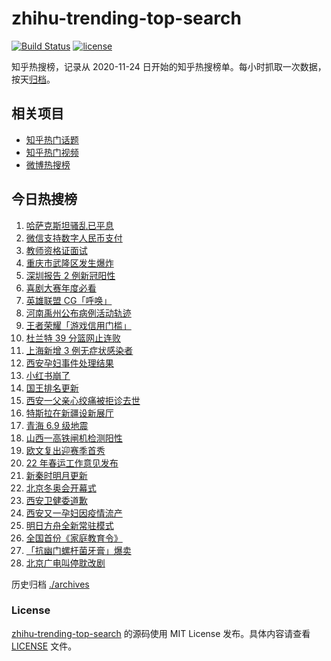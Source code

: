# zhihu-trending-top-search

[![Build Status](https://github.com/justjavac/zhihu-trending-top-search/workflows/ci/badge.svg?branch=main)](https://github.com/justjavac/zhihu-trending-top-search/actions)
[![license](https://img.shields.io/github/license/justjavac/zhihu-trending-top-search)](https://github.com/justjavac/zhihu-trending-top-search/blob/main/LICENSE)

知乎热搜榜，记录从 2020-11-24 日开始的知乎热搜榜单。每小时抓取一次数据，按天[归档](./archives)。

## 相关项目

- [知乎热门话题](https://github.com/justjavac/zhihu-trending-hot-questions)
- [知乎热门视频](https://github.com/justjavac/zhihu-trending-hot-video)
- [微博热搜榜](https://github.com/justjavac/weibo-trending-hot-search)

## 今日热搜榜

<!-- BEGIN -->
<!-- 最后更新时间 Sat Jan 08 2022 11:16:15 GMT+0800 (China Standard Time) -->

1. [哈萨克斯坦骚乱已平息](https://www.zhihu.com/search?q=哈萨克斯坦)
1. [微信支持数字人民币支付](https://www.zhihu.com/search?q=数字人民币)
1. [教师资格证面试](https://www.zhihu.com/search?q=教师资格证面试)
1. [重庆市武隆区发生爆炸](https://www.zhihu.com/search?q=重庆爆炸)
1. [深圳报告 2 例新冠阳性](https://www.zhihu.com/search?q=深圳疫情)
1. [喜剧大赛年度必看](https://www.zhihu.com/search?q=一年一度喜剧大赛)
1. [英雄联盟 CG「呼唤」](https://www.zhihu.com/search?q=英雄联盟cg)
1. [河南禹州公布病例活动轨迹](https://www.zhihu.com/search?q=河南疫情)
1. [王者荣耀「游戏信用门槛」](https://www.zhihu.com/search?q=王者荣耀)
1. [杜兰特 39 分篮网止连败](https://www.zhihu.com/search?q=篮网)
1. [上海新增 3 例无症状感染者](https://www.zhihu.com/search?q=上海疫情)
1. [西安孕妇事件处理结果](https://www.zhihu.com/search?q=西安孕妇)
1. [小红书崩了](https://www.zhihu.com/search?q=小红书崩了)
1. [国王排名更新](https://www.zhihu.com/search?q=国王排名)
1. [西安一父亲心绞痛被拒诊去世](https://www.zhihu.com/search?q=西安父亲)
1. [特斯拉在新疆设新展厅](https://www.zhihu.com/search?q=特斯拉)
1. [青海 6.9 级地震](https://www.zhihu.com/search?q=青海地震)
1. [山西一高铁闸机检测阳性](https://www.zhihu.com/search?q=山西高铁)
1. [欧文复出迎赛季首秀](https://www.zhihu.com/search?q=欧文复出)
1. [22 年春运工作意见发布](https://www.zhihu.com/search?q=春运工作意见)
1. [新秦时明月更新](https://www.zhihu.com/search?q=新秦时明月)
1. [北京冬奥会开幕式](https://www.zhihu.com/search?q=冬奥会)
1. [西安卫健委道歉](https://www.zhihu.com/search?q=西安卫健委)
1. [西安又一孕妇因疫情流产](https://www.zhihu.com/search?q=西安孕妇流产)
1. [明日方舟全新常驻模式](https://www.zhihu.com/search?q=明日方舟)
1. [全国首份《家庭教育令》](https://www.zhihu.com/search?q=家庭教育令)
1. [「抗幽门螺杆菌牙膏」爆卖](https://www.zhihu.com/search?q=抗幽门螺杆菌牙膏)
1. [北京广电叫停耽改剧](https://www.zhihu.com/search?q=耽改剧)

<!-- END -->

历史归档 [./archives](./archives)

### License

[zhihu-trending-top-search](https://github.com/justjavac/zhihu-trending-top-search)
的源码使用 MIT License 发布。具体内容请查看 [LICENSE](./LICENSE) 文件。
